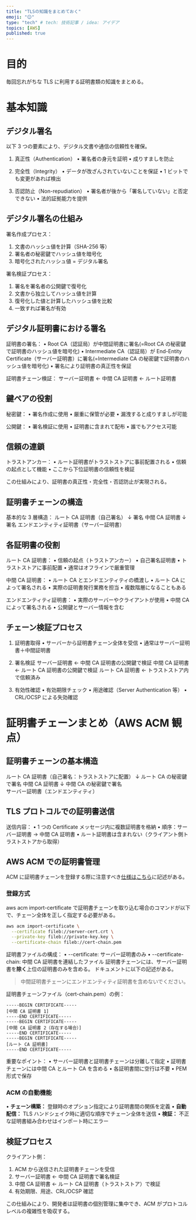 ```yaml
---
title: "TLSの知識をまとめておく"
emoji: "😊"
type: "tech" # tech: 技術記事 / idea: アイデア
topics: [AWS]
published: true
---
```


# 目的

毎回忘れがちな TLS に利用する証明書類の知識をまとめる。

# 基本知識

## デジタル署名

以下 3 つの要素により、デジタル文書や通信の信頼性を確保。

1. 真正性（Authentication）
   • 署名者の身元を証明
   • 成りすましを防止

2. 完全性（Integrity）
   • データが改ざんされていないことを保証
   • 1 ビットでも変更があれば検出

3. 否認防止（Non-repudiation）
   • 署名者が後から「署名していない」と否定できない
   • 法的証拠能力を提供

## デジタル署名の仕組み

署名作成プロセス：

1. 文書のハッシュ値を計算（SHA-256 等）
2. 署名者の秘密鍵でハッシュ値を暗号化
3. 暗号化されたハッシュ値 = デジタル署名

署名検証プロセス：

1. 署名を署名者の公開鍵で復号化
2. 文書から独立してハッシュ値を計算
3. 復号化した値と計算したハッシュ値を比較
4. 一致すれば署名が有効

## デジタル証明書における署名

証明書の署名：
• Root CA（認証局）が中間証明書に署名(=Root CA の秘密鍵で証明書のハッシュ値を暗号化)
• Intermediate CA（認証局）が End-Entity Certificate（サーバー証明書）に署名(=Intermediate CA の秘密鍵で証明書のハッシュ値を暗号化)
• 署名により証明書の真正性を保証

証明書チェーン検証：
サーバー証明書 ← 中間 CA 証明書 ← ルート証明書

## 鍵ペアの役割

秘密鍵：
• 署名作成に使用
• 厳重に保管が必要
• 漏洩すると成りすましが可能

公開鍵：
• 署名検証に使用
• 証明書に含まれて配布
• 誰でもアクセス可能

## 信頼の連鎖

トラストアンカー：
• ルート証明書がトラストストアに事前配置される
• 信頼の起点として機能
• ここから下位証明書の信頼性を検証

この仕組みにより、証明書の真正性・完全性・否認防止が実現される。

## 証明書チェーンの構造

基本的な 3 層構造：
ルート CA 証明書（自己署名）
↓ 署名
中間 CA 証明書
↓ 署名
エンドエンティティ証明書（サーバー証明書）

## 各証明書の役割

ルート CA 証明書：
• 信頼の起点（トラストアンカー）
• 自己署名証明書
• トラストストアに事前配置
• 通常はオフラインで厳重管理

中間 CA 証明書：
• ルート CA とエンドエンティティの橋渡し
• ルート CA によって署名される
• 実際の証明書発行業務を担当
• 複数階層になることもある

エンドエンティティ証明書：
• 実際のサーバーやクライアントが使用
• 中間 CA によって署名される
• 公開鍵とサーバー情報を含む

## チェーン検証プロセス

1. 証明書取得
   • サーバーから証明書チェーン全体を受信
   • 通常はサーバー証明書＋中間証明書

2. 署名検証
   サーバー証明書 ← 中間 CA 証明書の公開鍵で検証
   中間 CA 証明書 ← ルート CA 証明書の公開鍵で検証
   ルート CA 証明書 ← トラストストア内で信頼済み

3. 有効性確認
   • 有効期限チェック
   • 用途確認（Server Authentication 等）
   • CRL/OCSP による失効確認

# 証明書チェーンまとめ（AWS ACM 観点）

## 証明書チェーンの基本構造

ルート CA 証明書（自己署名：トラストストアに配置）
↓ ルート CA の秘密鍵で署名
中間 CA 証明書
↓ 中間 CA の秘密鍵で署名  
サーバー証明書（エンドエンティティ）

## TLS プロトコルでの証明書送信

送信内容：
• 1 つの Certificate メッセージ内に複数証明書を格納
• 順序：サーバー証明書 → 中間 CA 証明書
• ルート証明書は含まれない（クライアント側トラストストアから取得）

## AWS ACM での証明書管理

ACM に証明書チェーンを登録する際に注意すべき[仕様はこちら](https://docs.aws.amazon.com/ja_jp/acm/latest/userguide/troubleshoot-import.html)に記述がある。

### 登録方式

aws acm import-certificate で証明書チェーンを取り込む場合のコマンドが以下で、チェーン全体を正しく指定する必要がある。

```bash
aws acm import-certificate \
  --certificate fileb://server-cert.crt \
  --private-key fileb://private-key.key \
  --certificate-chain fileb://cert-chain.pem
```

証明書ファイルの構成：
• --certificate: サーバー証明書のみ
• --certificate-chain: 中間 CA 証明書を連結したファイル
証明書チェーンには、サーバー証明書を**除く**上位の証明書のみを含める。
ドキュメントに以下の記述がある。

> 中間証明書チェーンにエンドエンティティ証明書を含めないでください。

証明書チェーンファイル（cert-chain.pem）の例：

```
-----BEGIN CERTIFICATE-----
[中間 CA 証明書 1]
-----END CERTIFICATE-----
-----BEGIN CERTIFICATE-----
[中間 CA 証明書 2（存在する場合）]
-----END CERTIFICATE-----
-----BEGIN CERTIFICATE-----
[ルート CA 証明書]
-----END CERTIFICATE-----
```

重要なポイント：
• サーバー証明書と証明書チェーンは分離して指定
• 証明書チェーンには中間 CA とルート CA を含める
• 各証明書間に空行は不要
• PEM 形式で保存

### ACM の自動機能

• **チェーン構築：** 登録時のオプション指定により証明書間の関係を定義
• **自動配信：** TLS ハンドシェイク時に適切な順序でチェーン全体を送信
• **検証：** 不正な証明書組み合わせはインポート時にエラー

## 検証プロセス

クライアント側：

1. ACM から送信された証明書チェーンを受信
2. サーバー証明書 ← 中間 CA 証明書で署名検証
3. 中間 CA 証明書 ← ルート CA 証明書（トラストストア）で検証
4. 有効期限、用途、CRL/OCSP 確認

この仕組みにより、開発者は証明書の個別管理に集中でき、ACM がプロトコル
レベルの複雑性を吸収する。
